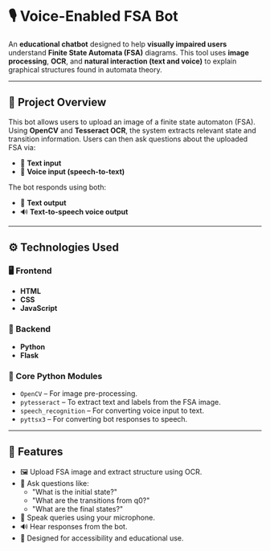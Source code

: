 # 🎙️ Voice-Enabled FSA Bot

An **educational chatbot** designed to help **visually impaired users** understand **Finite State Automata (FSA)** diagrams. This tool uses **image processing**, **OCR**, and **natural interaction (text and voice)** to explain graphical structures found in automata theory.

---

## 🧠 Project Overview

This bot allows users to upload an image of a finite state automaton (FSA). Using **OpenCV** and **Tesseract OCR**, the system extracts relevant state and transition information. Users can then ask questions about the uploaded FSA via:

- 🧾 **Text input**
- 🎤 **Voice input (speech-to-text)**

The bot responds using both:

- 📄 **Text output**
- 🔊 **Text-to-speech voice output**

---

## ⚙️ Technologies Used

### 🖥️ Frontend
- **HTML**
- **CSS**
- **JavaScript**

### 🧪 Backend
- **Python**
- **Flask**

### 🧠 Core Python Modules
- `OpenCV` – For image pre-processing.
- `pytesseract` – To extract text and labels from the FSA image.
- `speech_recognition` – For converting voice input to text.
- `pyttsx3` – For converting bot responses to speech.

---

## 🚀 Features

- 🖼️ Upload FSA image and extract structure using OCR.
- 💬 Ask questions like:
  - "What is the initial state?"
  - "What are the transitions from q0?"
  - "What are the final states?"
- 🎤 Speak queries using your microphone.
- 🔊 Hear responses from the bot.
- 🎯 Designed for accessibility and educational use.



